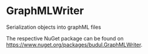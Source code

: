 # GraphMLWriter

Serialization objects into graphML files

The respective NuGet package can be found on https://www.nuget.org/packages/budul.GraphMLWriter.
